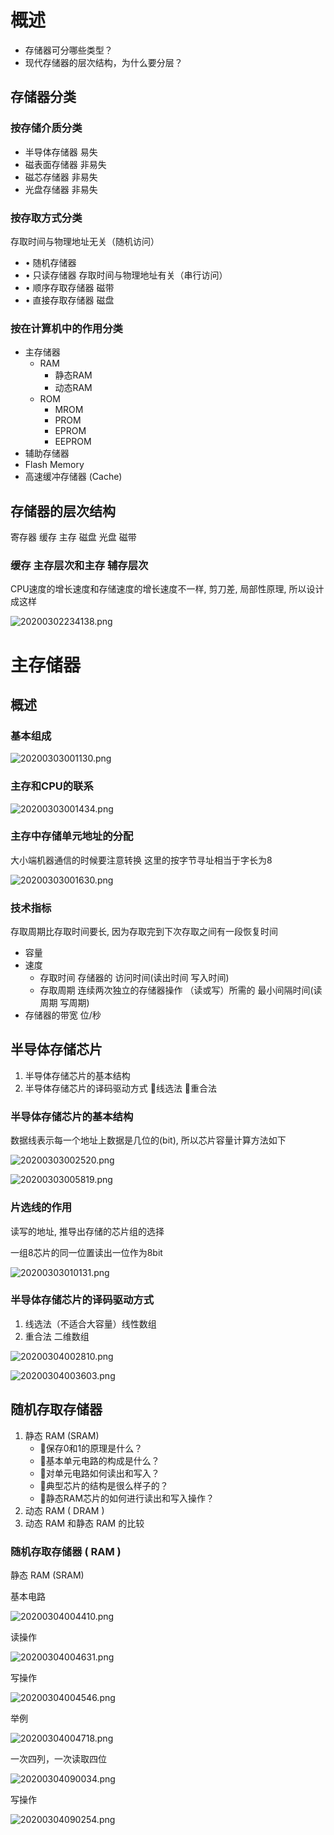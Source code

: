 # 概述
* 存储器可分哪些类型？
* 现代存储器的层次结构，为什么要分层？

## 存储器分类
### 按存储介质分类
* 半导体存储器    易失
* 磁表面存储器    非易失
* 磁芯存储器      非易失
* 光盘存储器      非易失


### 按存取方式分类

存取时间与物理地址无关（随机访问）
* • 随机存储器
* • 只读存储器
存取时间与物理地址有关（串行访问）
* • 顺序存取存储器 磁带
* • 直接存取存储器 磁盘

### 按在计算机中的作用分类
* 主存储器
  * RAM
    * 静态RAM
    * 动态RAM
  * ROM
    * MROM
    * PROM
    * EPROM
    * EEPROM
* 辅助存储器
* Flash Memory
* 高速缓冲存储器 (Cache)

## 存储器的层次结构
寄存器
缓存
主存
磁盘
光盘
磁带
### 缓存 主存层次和主存 辅存层次
CPU速度的增长速度和存储速度的增长速度不一样, 剪刀差, 局部性原理, 所以设计成这样

![20200302234138.png](https://raw.githubusercontent.com/jiangbo0216/wiki/pic-bed/20200302234138.png)


# 主存储器
## 概述
### 基本组成
![20200303001130.png](https://raw.githubusercontent.com/jiangbo0216/wiki/pic-bed/20200303001130.png)

### 主存和CPU的联系
![20200303001434.png](https://raw.githubusercontent.com/jiangbo0216/wiki/pic-bed/20200303001434.png)

### 主存中存储单元地址的分配
大小端机器通信的时候要注意转换
这里的按字节寻址相当于字长为8

![20200303001630.png](https://raw.githubusercontent.com/jiangbo0216/wiki/pic-bed/20200303001630.png)

### 技术指标
存取周期比存取时间要长, 因为存取完到下次存取之间有一段恢复时间
* 容量
* 速度
  * 存取时间    存储器的 访问时间(读出时间 写入时间)
  * 存取周期    连续两次独立的存储器操作 （读或写）所需的 最小间隔时间(读周期 写周期)
* 存储器的带宽    位/秒


## 半导体存储芯片
1. 半导体存储芯片的基本结构
2. 半导体存储芯片的译码驱动方式
线选法
重合法

### 半导体存储芯片的基本结构
数据线表示每一个地址上数据是几位的(bit), 所以芯片容量计算方法如下

![20200303002520.png](https://raw.githubusercontent.com/jiangbo0216/wiki/pic-bed/20200303002520.png)

![20200303005819.png](https://raw.githubusercontent.com/jiangbo0216/wiki/pic-bed/20200303005819.png)

### 片选线的作用
读写的地址, 推导出存储的芯片组的选择

一组8芯片的同一位置读出一位作为8bit

![20200303010131.png](https://raw.githubusercontent.com/jiangbo0216/wiki/pic-bed/20200303010131.png)


### 半导体存储芯片的译码驱动方式
1. 线选法（不适合大容量）线性数组
2. 重合法 二维数组

![20200304002810.png](https://raw.githubusercontent.com/jiangbo0216/wiki/pic-bed/20200304002810.png)

![20200304003603.png](https://raw.githubusercontent.com/jiangbo0216/wiki/pic-bed/20200304003603.png)



## 随机存取存储器
1. 静态 RAM (SRAM)
   * 保存0和1的原理是什么？
   * 基本单元电路的构成是什么？
   * 对单元电路如何读出和写入？
   * 典型芯片的结构是很么样子的？
   * 静态RAM芯片的如何进行读出和写入操作？
2. 动态 RAM ( DRAM )
3. 动态 RAM 和静态 RAM 的比较

### 随机存取存储器 ( RAM ) 
静态 RAM (SRAM) 

基本电路

![20200304004410.png](https://raw.githubusercontent.com/jiangbo0216/wiki/pic-bed/20200304004410.png)

读操作

![20200304004631.png](https://raw.githubusercontent.com/jiangbo0216/wiki/pic-bed/20200304004631.png)

写操作

![20200304004546.png](https://raw.githubusercontent.com/jiangbo0216/wiki/pic-bed/20200304004546.png)


举例

![20200304004718.png](https://raw.githubusercontent.com/jiangbo0216/wiki/pic-bed/20200304004718.png)

一次四列，一次读取四位

![20200304090034.png](https://raw.githubusercontent.com/jiangbo0216/wiki/pic-bed/20200304090034.png)

写操作

![20200304090254.png](https://raw.githubusercontent.com/jiangbo0216/wiki/pic-bed/20200304090254.png)
